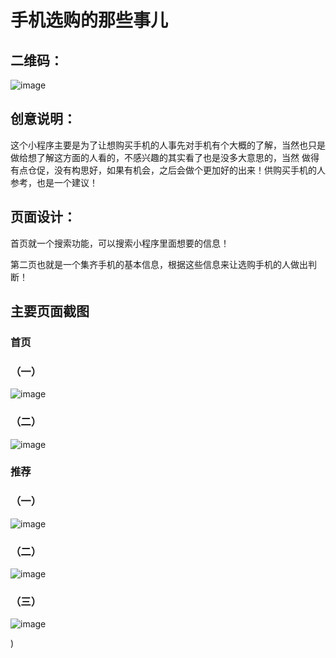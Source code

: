 # 手机选购的那些事儿

## 二维码：
![image](https://github.com/teajoy/web-wechat-2018/blob/master/1514080901210/images/%E4%BA%8C%E7%BB%B4%E7%A0%81.png)

## 创意说明：
这个小程序主要是为了让想购买手机的人事先对手机有个大概的了解，当然也只是做给想了解这方面的人看的，不感兴趣的其实看了也是没多大意思的，当然
做得有点仓促，没有构思好，如果有机会，之后会做个更加好的出来！供购买手机的人参考，也是一个建议！
## 页面设计：
首页就一个搜索功能，可以搜索小程序里面想要的信息！

第二页也就是一个集齐手机的基本信息，根据这些信息来让选购手机的人做出判断！


## 主要页面截图
### 首页
### （一）
![image](https://github.com/teajoy/web-wechat-2018/blob/master/1514080901210/images/%E9%A6%96%E9%A1%B5.png)
### （二）
![image](https://github.com/teajoy/web-wechat-2018/blob/master/1514080901210/images/%E9%A6%96%E9%A1%B5%E6%90%9C%E7%B4%A2.png)

### 推荐
### （一）
![image](https://github.com/teajoy/web-wechat-2018/blob/master/1514080901210/images/%E6%8E%A8%E8%8D%90.png)
### （二）
![image](https://github.com/teajoy/web-wechat-2018/blob/master/1514080901210/images/%E6%8E%A8%E8%8D%90%E8%AF%A6%E7%BB%86.png)
### （三）
![image](https://github.com/teajoy/web-wechat-2018/blob/master/1514080901210/images/%E6%8E%A8%E8%8D%90%E8%AF%A6%E7%BB%86%E9%A1%B5%E9%9D%A2.png)



)
